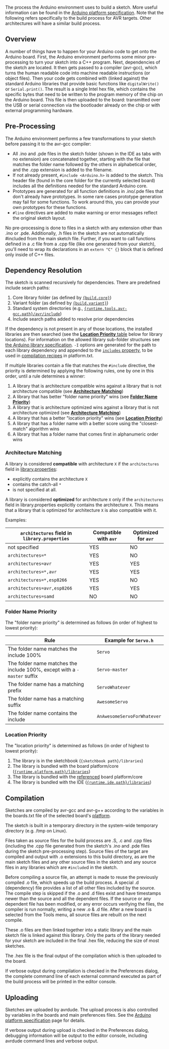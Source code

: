The process the Arduino environment uses to build a sketch. More useful information can be found in the [Arduino platform specification](platform-specification.md). Note that the following refers specifically to the build process for AVR targets. Other architectures will have a similar build process.

## Overview

A number of things have to happen for your Arduino code to get onto the Arduino board. First, the Arduino environment performs some minor pre-processing to turn your sketch into a C++ program. Next, dependencies of the sketch are located. It then gets passed to a compiler (avr-gcc), which turns the human readable code into machine readable instructions (or object files). Then your code gets combined with (linked against) the standard Arduino libraries that provide basic functions like `digitalWrite()` or `Serial.print()`. The result is a single Intel hex file, which contains the specific bytes that need to be written to the program memory of the chip on the Arduino board. This file is then uploaded to the board: transmitted over the USB or serial connection via the bootloader already on the chip or with external programming hardware.

## Pre-Processing

The Arduino environment performs a few transformations to your sketch before passing it to the avr-gcc compiler:

- All .ino and .pde files in the sketch folder (shown in the IDE as tabs with no extension) are concatenated together, starting with the file that matches the folder name followed by the others in alphabetical order, and the .cpp extension is added to the filename.
- If not already present, `#include <Arduino.h>` is added to the sketch. This header file (found in the core folder for the currently selected board) includes all the definitions needed for the standard Arduino core.
- Prototypes are generated for all function definitions in .ino/.pde files that don't already have prototypes. In some rare cases prototype generation may fail for some functions. To work around this, you can provide your own prototypes for these functions.
- `#line` directives are added to make warning or error messages reflect the original sketch layout.

No pre-processing is done to files in a sketch with any extension other than .ino or .pde. Additionally, .h files in the sketch are not automatically #included from the main sketch file. Further, if you want to call functions defined in a .c file from a .cpp file (like one generated from your sketch), you'll need to wrap its declarations in an `extern "C" {}` block that is defined only inside of C++ files.

## Dependency Resolution

The sketch is scanned recursively for dependencies. There are predefined include search paths:

1. Core library folder (as defined by [`{build.core}`](platform-specification.md#boardstxt))
1. Variant folder (as defined by [`{build.variant}`](platform-specification.md#boardstxt))
1. Standard system directories (e.g., [`{runtime.tools.avr-gcc.path}/avr/include`](platform-specification.md#tools))
1. Include search paths added to resolve prior dependencies

If the dependency is not present in any of those locations, the installed libraries are then searched (see the [**Location Priority** table](#location-priority) below for library locations). For information on the allowed library sub-folder structures see [the Arduino library specification](library-specification.md#source-code). `-I` options are generated for the path to each library dependency and appended to the [`includes` property](platform-specification.md#recipes-to-compile-source-code), to be used in [compilation recipes](platform-specification.md#recipes-to-compile-source-code) in platform.txt.

If multiple libraries contain a file that matches the `#include` directive, the priority is determined by applying the following rules, one by one in this order, until a rule determines a winner:

1. A library that is architecture compatible wins against a library that is not architecture compatible (see [**Architecture Matching**](#architecture-matching))
1. A library that has better "folder name priority" wins (see [**Folder Name Priority**](#folder-name-priority))
1. A library that is architecture optimized wins against a library that is not architecture optimized (see [**Architecture Matching**](#architecture-matching))
1. A library that has a better "location priority" wins (see [**Location Priority**](#location-priority))
1. A library that has a folder name with a better score using the "closest-match" algorithm wins
1. A library that has a folder name that comes first in alphanumeric order wins

### Architecture Matching

A library is considered **compatible** with architecture `X` if the `architectures` field in [library.properties](library-specification.md#library-metadata):

- explicitly contains the architecture `X`
- contains the catch-all `*`
- is not specified at all.

A library is considered **optimized** for architecture `X` only if the `architectures` field in library.properties explicitly contains the architecture `X`. This means that a library that is optimized for architecture `X` is also compatible with it.

Examples:

`architectures` field in `library.properties` | Compatible with `avr` | Optimized for `avr`
---|---|---
not specified | YES | NO
`architectures=*` | YES | NO
`architectures=avr` | YES | YES
`architectures=*,avr` | YES | YES
`architectures=*,esp8266` | YES | NO
`architectures=avr,esp8266` | YES | YES
`architectures=samd` | NO | NO

### Folder Name Priority

The "folder name priority" is determined as follows (in order of highest to lowest priority):

Rule | Example for `Servo.h`
---|---
The folder name matches the include 100% | `Servo`
The folder name matches the include 100%, except with a `-master` suffix | `Servo-master`
The folder name has a matching prefix | `ServoWhatever`
The folder name has a matching suffix | `AwesomeServo`
The folder name contains the include | `AnAwesomeServoForWhatever`

### Location Priority

The "location priority" is determined as follows (in order of highest to lowest priority):

1. The library is in the sketchbook (`{sketchbook path}/libraries`)
1. The library is bundled with the board platform/core ([`{runtime.platform.path}/libraries`](platform-specification.md#global-predefined-properties))
1. The library is bundled with the [referenced](platform-specification.md#referencing-another-core-variant-or-tool) board platform/core
1. The library is bundled with the IDE ([`{runtime.ide.path}/libraries`](platform-specification.md#global-predefined-properties))

## Compilation

Sketches are compiled by avr-gcc and avr-g++ according to the variables in the boards.txt file of the selected board's [platform](platform-specification.md).

The sketch is built in a temporary directory in the system-wide temporary directory (e.g. /tmp on Linux).

Files taken as source files for the build process are .S, .c and .cpp files (including the .cpp file generated from the sketch's .ino and .pde files during the sketch pre-processing step).
Source files of the target are compiled and output with .o extensions to this build directory, as are the main sketch files and any other source files in the sketch and any source files in any libraries which are `#include`d in the sketch.

Before compiling a source file, an attempt is made to reuse the previously compiled .o file, which speeds up the build process. A special .d (dependency) file provides a list of all other files included by the source. The compile step is skipped if the .o and .d files exist and have timestamps newer than the source and all the dependent files. If the source or any dependent file has been modified, or any error occurs verifying the files, the compiler is run normally, writing a new .o & .d file. After a new board is selected from the Tools menu, all source files are rebuilt on the next compile.

These .o files are then linked together into a static library and the main sketch file is linked against this library. Only the parts of the library needed for your sketch are included in the final .hex file, reducing the size of most sketches.

The .hex file is the final output of the compilation which is then uploaded to the board.

If verbose output during compilation is checked in the Preferences dialog, the complete command line of each external command executed as part of the build process will be printed in the editor console.

## Uploading

Sketches are uploaded by avrdude. The upload process is also controlled by variables in the boards and main preferences files. See the [Arduino platform specification](platform-specification.md) page for details.

If verbose output during upload is checked in the Preferences dialog, debugging information will be output to the editor console, including avrdude command lines and verbose output.
